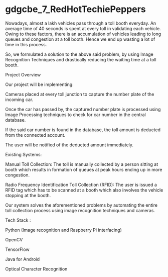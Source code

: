 # gdgcbe_7_RedHotTechiePeppers
Nowadays, almost a lakh vehicles pass through a toll booth everyday. An average time of 40 seconds is spent at every toll in validating each vehicle. Owing to these factors, there is an accumulation of vehicles leading to long queues and congestion at a toll booth. Hence we end up wasting a lot of time in this process.

So, we formulated a solution to the above said problem, by using Image Recognition Techniques and drastically reducing the waiting time at a toll booth.

Project Overview

Our project will be implementing:

Cameras placed at every toll junction to capture the number plate of the incoming car.

Once the car has passed by, the captured number plate is processed using Image Processing techniques to check for car number in the central database.

If the said car number is found in the database, the toll amount is deducted from the connected account.

The user will be notified of the deducted amount immediately.

Existing Systems:

Manual Toll Collection: The toll is manually collected by a person sitting at booth which results in formation of queues at peak hours ending up in more congestion.

Radio Frequency Identification Toll Collection (RFID): The user is issued a RFID tag which has to be scanned at a booth which also involves the vehicle stopping at the booth.

Our system solves the aforementioned problems by automating the entire toll collection process using image recognition techniques and cameras.

Tech Stack :

Python (Image recognition and Raspberry Pi interfacing)

OpenCV

TensorFlow

Java for Android

Optical Character Recognition

